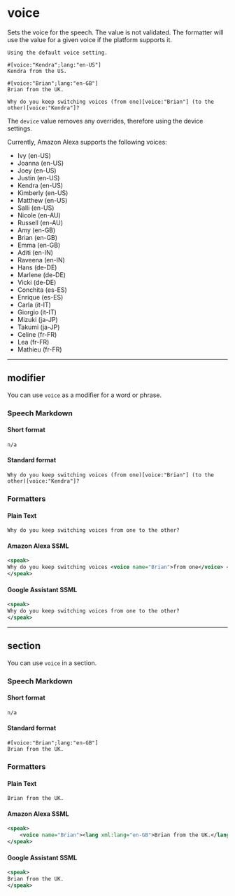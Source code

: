 # voice

Sets the voice for the speech. The value is not validated. The formatter will use the value for a given voice if the platform supports it.

```
Using the default voice setting.

#[voice:"Kendra";lang:"en-US"]
Kendra from the US.

#[voice:"Brian";lang:"en-GB"]
Brian from the UK.

Why do you keep switching voices (from one)[voice:"Brian"] (to the other)[voice:"Kendra"]?
```

The `device` value removes any overrides, therefore using the device settings.

Currently, Amazon Alexa supports the following voices:
- Ivy (en-US)
- Joanna (en-US)
- Joey (en-US)
- Justin (en-US)
- Kendra (en-US)
- Kimberly (en-US)
- Matthew (en-US)
- Salli (en-US)
- Nicole (en-AU)
- Russell (en-AU)
- Amy (en-GB)
- Brian (en-GB)
- Emma (en-GB)
- Aditi (en-IN)
- Raveena (en-IN)
- Hans (de-DE)
- Marlene (de-DE)
- Vicki (de-DE)
- Conchita (es-ES)
- Enrique (es-ES)
- Carla (it-IT)
- Giorgio (it-IT)
- Mizuki (ja-JP)
- Takumi (ja-JP)
- Celine (fr-FR)
- Lea (fr-FR)
- Mathieu (fr-FR)


---
## modifier

You can use `voice` as a modifier for a word or phrase.

### Speech Markdown
#### Short format
```
n/a
```

#### Standard format
```
Why do you keep switching voices (from one)[voice:"Brian"] (to the other)[voice:"Kendra"]?
```

### Formatters
#### Plain Text
```
Why do you keep switching voices from one to the other?
```

#### Amazon Alexa SSML
```xml
<speak>
Why do you keep switching voices <voice name="Brian">from one</voice> <voice name="Kendra">to the other</voice>?
</speak>
```

#### Google Assistant SSML
```xml
<speak>
Why do you keep switching voices from one to the other?
</speak>
```

---
## section

You can use `voice` in a section.

### Speech Markdown
#### Short format
```
n/a
```

#### Standard format
```
#[voice:"Brian";lang:"en-GB"]
Brian from the UK.
```

### Formatters
#### Plain Text
```
Brian from the UK.
```

#### Amazon Alexa SSML
```xml
<speak>
    <voice name="Brian"><lang xml:lang="en-GB">Brian from the UK.</lang></voice>
</speak>
```

#### Google Assistant SSML
```xml
<speak>
Brian from the UK.
</speak>
```